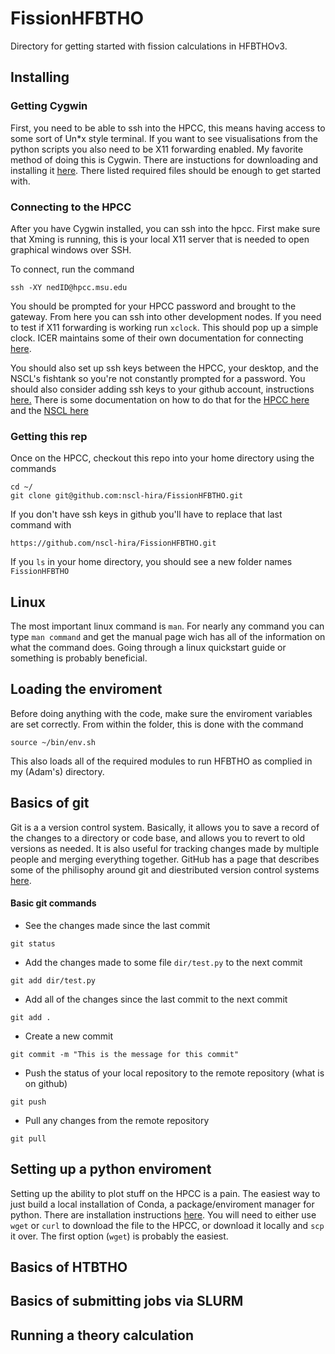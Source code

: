 # FissionHFBTHO

Directory for getting started with fission calculations in HFBTHOv3. 

## Installing

### Getting Cygwin
First, you need to be able to ssh into the HPCC, this means having access to some sort of Un\*x style terminal. If you want to see visualisations from the python scripts you also need to be X11 forwarding enabled. My favorite method of doing this is Cygwin. There are instuctions for downloading and installing it [here](https://cs.hofstra.edu/docs/pages/guides/cygwin_installation.html). There listed required files should be enough to get started with.

### Connecting to the HPCC
After you have Cygwin installed, you can ssh into the hpcc. First make sure that Xming is running, this is your local X11 server that is needed to open graphical windows over SSH.

To connect, run the command
```
ssh -XY nedID@hpcc.msu.edu
```
You should be prompted for your HPCC password and brought to the gateway. From here you can ssh into other development nodes. If you need to test if X11 forwarding is working run `xclock`. This should pop up a simple clock. ICER maintains some of their own documentation for connecting [here](https://wiki.hpcc.msu.edu/display/ITH/Connect+to+HPC+System).

You should also set up ssh keys between the HPCC, your desktop, and the NSCL's fishtank so you're not constantly prompted for a password. You should also consider adding ssh keys to your github account, instructions [here.](https://help.github.com/en/articles/connecting-to-github-with-ssh) There is some documentation on how to do that for the [HPCC here](https://wiki.hpcc.msu.edu/display/ITH/SSH+Key-Based+Authentication) and the [NSCL here](https://wikihost.nscl.msu.edu/gradwiki/doku.php?id=computers:remotes_services)

### Getting this rep
Once on the HPCC, checkout this repo into your home directory using the commands
```
cd ~/
git clone git@github.com:nscl-hira/FissionHFBTHO.git
```
If you don't have ssh keys in github you'll have to replace that last command with 
```
https://github.com/nscl-hira/FissionHFBTHO.git
```

If you `ls` in your home directory, you should see a new folder names `FissionHFBTHO`

## Linux
The most important linux command is `man`. For nearly any command you can type `man command` and get the manual page wich has all of the information on what the command does. Going through a linux quickstart guide or something is probably beneficial. 

## Loading the enviroment
Before doing anything with the code, make sure the enviroment variables are set correctly. From within the folder, this is done with the command
```
source ~/bin/env.sh
```
This also loads all of the required modules to run HFBTHO as complied in my (Adam's) directory.

## Basics of git
Git is a a version control system. Basically, it allows you to save a record of the changes to a directory or code base, and allows you to revert to old versions as needed. It is also useful for tracking changes made by multiple people and merging everything together. GitHub has a page that describes some of the philisophy around git and diestributed version control systems [here](https://guides.github.com/introduction/git-handbook/).

#### Basic git commands

* See the changes made since the last commit
```
git status
```
* Add the changes made to some file `dir/test.py` to the next commit
```
git add dir/test.py
```
* Add all of the changes since the last commit to the next commit
```
git add .
```
* Create a new commit
```
git commit -m "This is the message for this commit"
```
* Push the status of your local repository to the remote repository (what is on github)
```
git push
```
* Pull any changes from the remote repository
```
git pull
```

## Setting up a python enviroment
Setting up the ability to plot stuff on the HPCC is a pain. The easiest way to just build a local installation of Conda, a package/enviroment manager for python. There are installation instructions [here](https://conda.io/projects/conda/en/latest/user-guide/install/index.html#). You will need to either use `wget` or `curl` to download the file to the HPCC, or download it locally and `scp` it over. The first option (`wget`) is probably the easiest.

## Basics of HTBTHO

## Basics of submitting jobs via SLURM

## Running a theory calculation

